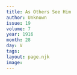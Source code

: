 ```yaml
---
title: As Others See Him
author: Unknown
issue: 19
volume: 7
year: 1916
month: 28
day: V
tags:
layout: page.njk
image:
---
```



